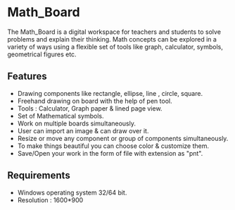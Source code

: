 # Math_Board
The Math_Board is a digital workspace for teachers and students to solve problems and explain their thinking. 
Math concepts can be explored in a variety of ways using a flexible set of tools like graph, calculator, symbols, geometrical figures etc. 

## Features
* Drawing components like rectangle, ellipse, line , circle, square.
* Freehand drawing on board with the help of pen tool.
* Tools : Calculator, Graph paper & lined page view.
* Set of Mathematical symbols.
* Work on multiple boards simultaneously.
* User can import an image & can draw over it.
* Resize or move any component or group of components simultaneously.
* To make things beautiful you can choose color & customize them.
* Save/Open your work in the form of file with extension as "pnt".

## Requirements
* Windows operating system 32/64 bit.
* Resolution : 1600*900
